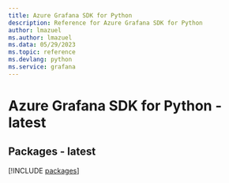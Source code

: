 ```yaml
---
title: Azure Grafana SDK for Python
description: Reference for Azure Grafana SDK for Python
author: lmazuel
ms.author: lmazuel
ms.data: 05/29/2023
ms.topic: reference
ms.devlang: python
ms.service: grafana
---
```

# Azure Grafana SDK for Python - latest
## Packages - latest
[!INCLUDE [packages](grafana-index.md)]